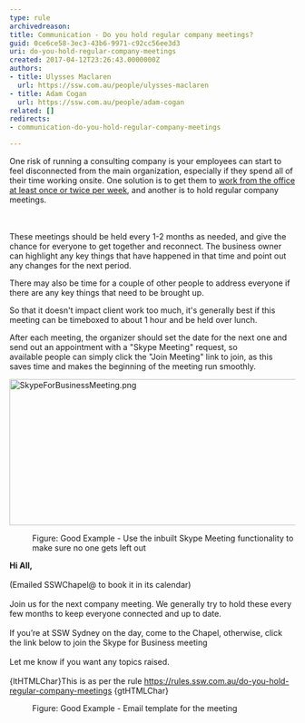 ```yaml
---
type: rule
archivedreason: 
title: Communication - Do you hold regular company meetings?
guid: 0ce6ce58-3ec3-43b6-9971-c92cc56ee3d3
uri: do-you-hold-regular-company-meetings
created: 2017-04-12T23:26:43.0000000Z
authors:
- title: Ulysses Maclaren
  url: https://ssw.com.au/people/ulysses-maclaren
- title: Adam Cogan
  url: https://ssw.com.au/people/adam-cogan
related: []
redirects:
- communication-do-you-hold-regular-company-meetings

---
```



One risk of running a consulting company is your employees can start to feel disconnected from the main organization, especially if they spend all of their time working onsite. One solution is to get them to <a href="/_layouts/15/FIXUPREDIRECT.ASPX?WebId=3dfc0e07-e23a-4cbb-aac2-e778b71166a2&amp;TermSetId=07da3ddf-0924-4cd2-a6d4-a4809ae20160&amp;TermId=568a4230-3efc-4be2-9a26-aa89dbedce02">work from the office at least once or twice per week</a>, and another is to hold regular company meetings. <br>
<br><excerpt class='endintro'></excerpt><br>
<p>These meetings should be held every 1-2&#160;months as needed, and give the chance for everyone to get together and reconnect. The business owner can highlight any key things that have happened in that time and point out any&#160;changes for the next period.&#160; <br></p><p>There may also be time for a couple of other people to address everyone if there are any key things that need to be brought up.<br></p><p>So that it doesn't impact client work too much, it's generally best if this meeting can be timeboxed to about 1 hour and be held over lunch.<br></p><p>After each meeting, the organizer should set the date for the next one and send out an appointment with a &quot;Skype Meeting&quot; request, so available&#160;people can simply click the &quot;Join Meeting&quot; link to join, as this saves time and makes the beginning of the meeting run smoothly.<br></p><dl class="ssw15-rteElement-ImageArea"> <img src="/PublishingImages/SkypeForBusinessMeeting.png" alt="SkypeForBusinessMeeting.png" style="width&#58;750px;height&#58;258px;" /> </dl><dd class="ssw15-rteElement-FigureGood"> Figure&#58;&#160;Good Example - Use the inbuilt Skype Meeting functionality to make sure no one gets left out<br></dd><p class="ssw15-rteElement-GreyBox"><strong> Hi All,</strong>&#160;<br><br>(Emailed SSWChapel@ to book it in its calendar)<br>&#160; <br>Join us for the next company meeting. We generally try to hold these every few months to keep everyone connected and up to date.<br>&#160;<br>If you’re at SSW Sydney on the day, come to the Chapel, otherwise, click the link below to join the Skype for Business meeting<br>&#160;<br>Let me know if you want any topics raised.<br>&#160;<br>{ltHTMLChar}This is as per the rule <a href="/_layouts/15/FIXUPREDIRECT.ASPX?WebId=3dfc0e07-e23a-4cbb-aac2-e778b71166a2&amp;TermSetId=07da3ddf-0924-4cd2-a6d4-a4809ae20160&amp;TermId=2cb1995c-3735-4074-a3fc-68388a0c6836">https&#58;//rules.ssw.com.au/do-you-hold-regular-company-meetings</a> {gtHTMLChar}<br></p><dd class="ssw15-rteElement-FigureGood">Figure&#58; Good Example - Email template for the meeting​<br></dd>


